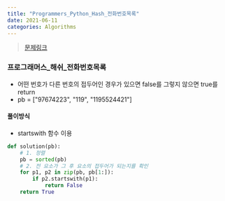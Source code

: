 ```yaml
---
title: "Programmers_Python_Hash_전화번호목록"
date: 2021-06-11
categories: Algorithms
---
```

> [문제링크](https://programmers.co.kr/learn/courses/30/parts/12077)

### 프로그래머스_해쉬_전화번호목록
- 어떤 번호가 다른 번호의 접두어인 경우가 있으면 false를 그렇지 않으면 true를 return
- pb = ["97674223", "119", "1195524421"]

#### 풀이방식
- startswith 함수 이용
```python
def solution(pb):
    # 1. 정렬
    pb = sorted(pb)
    # 2. 전 요소가 그 후 요소의 접두어가 되는지를 확인
    for p1, p2 in zip(pb, pb[1:]):
        if p2.startswith(p1):
            return False
    return True
```

